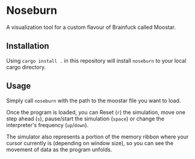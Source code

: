 # Noseburn

A visualization tool for a custom flavour of Brainfuck called Moostar.

## Installation

Using `cargo install .` in this repository will install `noseburn` to your local cargo directory.

## Usage

Simply call `noseburn` with the path to the moostar file you want to load.

Once the program is loaded, you can Reset (`r`) the simulation, move one step ahead (`s`), pause/start the simulation (`space`) or change the interpreter's frequency (`up`/`down`).

The simulator also represents a portion of the memory ribbon where your cursor currently is (depending on window size), so you can see the movement of data as the program unfolds.
